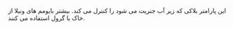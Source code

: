 این پارامتر بلاکی که زیر آب جنریت می شود را کنترل می کند. بیشتر بایومم های ونیلا از خاک یا گرول استفاده می کنند.